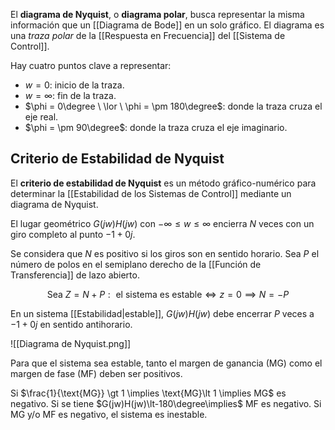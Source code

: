 El **diagrama de Nyquist**, o **diagrama polar**, busca representar la misma información que un [[Diagrama de Bode]] en un solo gráfico. El diagrama es una _traza polar_ de la [[Respuesta en Frecuencia]] del [[Sistema de Control]].

Hay cuatro puntos clave a representar:

- $w=0$: inicio de la traza.
- $w=\infty$: fin de la traza.
- $\phi = 0\degree \ \lor \ \phi = \pm 180\degree$: donde la traza cruza el eje real.
- $\phi = \pm 90\degree$: donde la traza cruza el eje imaginario.

## Criterio de Estabilidad de Nyquist

El **criterio de estabilidad de Nyquist** es un método gráfico-numérico para determinar la [[Estabilidad de los Sistemas de Control]] mediante un diagrama de Nyquist.

El lugar geométrico $G(jw)H(jw)$ con $-\infty \le w \le \infty$ encierra $N$ veces con un giro completo al punto $-1+0j$.

Se considera que $N$ es positivo si los giros son en sentido horario. Sea $P$ el número de polos en el semiplano derecho de la [[Función de Transferencia]] de lazo abierto.

$$\text{Sea } Z=N+P: \text{ el sistema es estable} \iff z = 0 \implies N = -P$$

En un sistema [[Estabilidad|estable]], $G(jw)H(jw)$ debe encerrar $P$ veces a $-1+0j$ en sentido antihorario.

![[Diagrama de Nyquist.png]]

Para que el sistema sea estable, tanto el margen de ganancia (MG) como el margen de fase (MF) deben ser positivos.

Si $\frac{1}{\text{MG}} \gt 1 \implies \text{MG}\lt 1 \implies MG$ es negativo. Si se tiene $G(jw)H(jw)\lt-180\degree\implies$ MF es negativo. Si MG y/o MF es negativo, el sistema es inestable.
